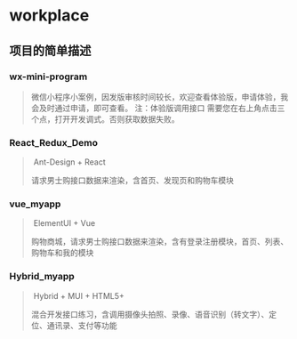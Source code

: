# workplace

## 项目的简单描述

### wx-mini-program

> 微信小程序小案例，因发版审核时间较长，欢迎查看体验版，申请体验，我会及时通过申请，即可查看。
注：体验版调用接口 需要您在右上角点击三个点，打开开发调式。否则获取数据失败。
>

### React_Redux_Demo

> ​         Ant-Design + React  
>
> 请求男士购接口数据来渲染，含首页、发现页和购物车模块  

### vue_myapp

> ​         ElementUI + Vue  
>
> 购物商城，请求男士购接口数据来渲染，含有登录注册模块，首页、列表、购物车和我的模块  

### Hybrid_myapp

> ​         Hybrid  + MUI + HTML5+ 
>
> 混合开发接口练习，含调用摄像头拍照、录像、语音识别（转文字）、定位、通讯录、支付等功能
